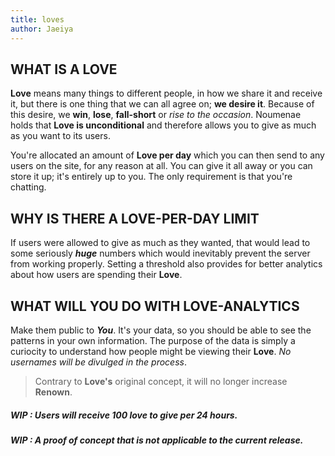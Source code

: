 ```yaml
---
title: loves
author: Jaeiya
---
```

## WHAT IS A LOVE
**Love** means many things to different people, in how we share it and receive it, but there is one thing that we can all agree on; **we desire it**. Because of this desire, we **win**, **lose**, **fall-short** or *rise to the occasion*. Noumenae holds that **Love is unconditional** and therefore allows you to give as much as you want to its users.

You're allocated an amount of **Love per day** which you can then send to any users on the site, for any reason at all. You can give it all away or you can store it up; it's entirely up to you. The only requirement is that you're chatting.

## WHY IS THERE A LOVE-PER-DAY LIMIT
If users were allowed to give as much as they wanted, that would lead to some seriously ___huge___ numbers which would inevitably prevent the server from working properly. Setting a threshold also provides for better analytics about how users are spending their **Love**.

## WHAT WILL YOU DO WITH LOVE-ANALYTICS
Make them public to ___You___. It's your data, so you should be able to see the patterns in your own information. The purpose of the data is simply a curiocity to understand how people might be viewing their **Love**. *No usernames will be divulged in the process*.

> Contrary to **Love's** original concept, it will no longer increase **Renown**.

##### WIP : Users will receive 100 love to give per 24 hours.

##### WIP : A proof of concept that is not applicable to the current release.

[renown]:#/home/faq/renown